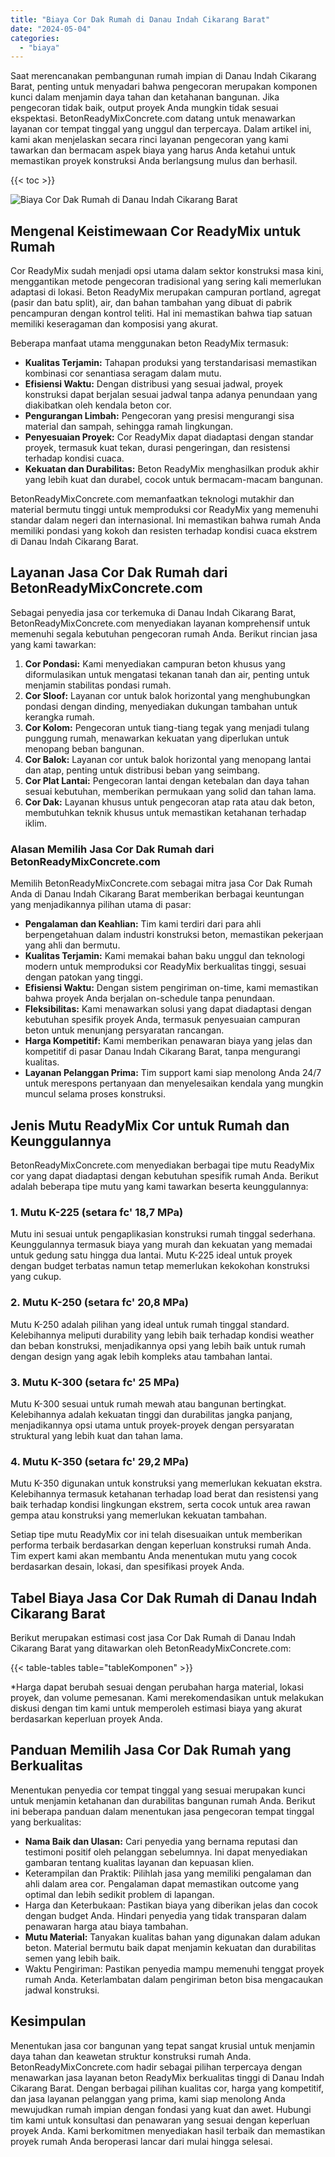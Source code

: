 ```yaml
---
title: "Biaya Cor Dak Rumah di Danau Indah Cikarang Barat"
date: "2024-05-04"
categories: 
  - "biaya"
---
```


Saat merencanakan pembangunan rumah impian di Danau Indah Cikarang Barat, penting untuk menyadari bahwa pengecoran merupakan komponen kunci dalam menjamin daya tahan dan ketahanan bangunan. Jika pengecoran tidak baik, output proyek Anda mungkin tidak sesuai ekspektasi. BetonReadyMixConcrete.com datang untuk menawarkan layanan cor tempat tinggal yang unggul dan terpercaya. Dalam artikel ini, kami akan menjelaskan secara rinci layanan pengecoran yang kami tawarkan dan bermacam aspek biaya yang harus Anda ketahui untuk memastikan proyek konstruksi Anda berlangsung mulus dan berhasil.

{{< toc >}}

![Biaya Cor Dak Rumah di Danau Indah Cikarang Barat](https://betoncor8.github.io/cor/harga-beton-readymix-concrete%20(24).png)

## Mengenal Keistimewaan Cor ReadyMix untuk Rumah

Cor ReadyMix sudah menjadi opsi utama dalam sektor konstruksi masa kini, menggantikan metode pengecoran tradisional yang sering kali memerlukan adaptasi di lokasi. Beton ReadyMix merupakan campuran portland, agregat (pasir dan batu split), air, dan bahan tambahan yang dibuat di pabrik pencampuran dengan kontrol teliti. Hal ini memastikan bahwa tiap satuan memiliki keseragaman dan komposisi yang akurat.

Beberapa manfaat utama menggunakan beton ReadyMix termasuk:

- **Kualitas Terjamin:** Tahapan produksi yang terstandarisasi memastikan kombinasi cor senantiasa seragam dalam mutu.
- **Efisiensi Waktu:** Dengan distribusi yang sesuai jadwal, proyek konstruksi dapat berjalan sesuai jadwal tanpa adanya penundaan yang diakibatkan oleh kendala beton cor.
- **Pengurangan Limbah:** Pengecoran yang presisi mengurangi sisa material dan sampah, sehingga ramah lingkungan.
- **Penyesuaian Proyek:** Cor ReadyMix dapat diadaptasi dengan standar proyek, termasuk kuat tekan, durasi pengeringan, dan resistensi terhadap kondisi cuaca.
- **Kekuatan dan Durabilitas:** Beton ReadyMix menghasilkan produk akhir yang lebih kuat dan durabel, cocok untuk bermacam-macam bangunan.

BetonReadyMixConcrete.com memanfaatkan teknologi mutakhir dan material bermutu tinggi untuk memproduksi cor ReadyMix yang memenuhi standar dalam negeri dan internasional. Ini memastikan bahwa rumah Anda memiliki pondasi yang kokoh dan resisten terhadap kondisi cuaca ekstrem di Danau Indah Cikarang Barat.

## Layanan Jasa Cor Dak Rumah dari BetonReadyMixConcrete.com

Sebagai penyedia jasa cor terkemuka di Danau Indah Cikarang Barat, BetonReadyMixConcrete.com menyediakan layanan komprehensif untuk memenuhi segala kebutuhan pengecoran rumah Anda. Berikut rincian jasa yang kami tawarkan:

1. **Cor Pondasi:** Kami menyediakan campuran beton khusus yang diformulasikan untuk mengatasi tekanan tanah dan air, penting untuk menjamin stabilitas pondasi rumah.
2. **Cor Sloof:** Layanan cor untuk balok horizontal yang menghubungkan pondasi dengan dinding, menyediakan dukungan tambahan untuk kerangka rumah.
3. **Cor Kolom:** Pengecoran untuk tiang-tiang tegak yang menjadi tulang punggung rumah, menawarkan kekuatan yang diperlukan untuk menopang beban bangunan.
4. **Cor Balok:** Layanan cor untuk balok horizontal yang menopang lantai dan atap, penting untuk distribusi beban yang seimbang.
5. **Cor Plat Lantai:** Pengecoran lantai dengan ketebalan dan daya tahan sesuai kebutuhan, memberikan permukaan yang solid dan tahan lama.
6. **Cor Dak:** Layanan khusus untuk pengecoran atap rata atau dak beton, membutuhkan teknik khusus untuk memastikan ketahanan terhadap iklim.

### Alasan Memilih Jasa Cor Dak Rumah dari BetonReadyMixConcrete.com

Memilih BetonReadyMixConcrete.com sebagai mitra jasa Cor Dak Rumah Anda di Danau Indah Cikarang Barat memberikan berbagai keuntungan yang menjadikannya pilihan utama di pasar:

- **Pengalaman dan Keahlian:** Tim kami terdiri dari para ahli berpengetahuan dalam industri konstruksi beton, memastikan pekerjaan yang ahli dan bermutu.
- **Kualitas Terjamin:** Kami memakai bahan baku unggul dan teknologi modern untuk memproduksi cor ReadyMix berkualitas tinggi, sesuai dengan patokan yang tinggi.
- **Efisiensi Waktu:** Dengan sistem pengiriman on-time, kami memastikan bahwa proyek Anda berjalan on-schedule tanpa penundaan.
- **Fleksibilitas:** Kami menawarkan solusi yang dapat diadaptasi dengan kebutuhan spesifik proyek Anda, termasuk penyesuaian campuran beton untuk menunjang persyaratan rancangan.
- **Harga Kompetitif:** Kami memberikan penawaran biaya yang jelas dan kompetitif di pasar Danau Indah Cikarang Barat, tanpa mengurangi kualitas.
- **Layanan Pelanggan Prima:** Tim support kami siap menolong Anda 24/7 untuk merespons pertanyaan dan menyelesaikan kendala yang mungkin muncul selama proses konstruksi.

## Jenis Mutu ReadyMix Cor untuk Rumah dan Keunggulannya

BetonReadyMixConcrete.com menyediakan berbagai tipe mutu ReadyMix cor yang dapat diadaptasi dengan kebutuhan spesifik rumah Anda. Berikut adalah beberapa tipe mutu yang kami tawarkan beserta keunggulannya:

### 1\. Mutu K-225 (setara fc' 18,7 MPa)

Mutu ini sesuai untuk pengaplikasian konstruksi rumah tinggal sederhana. Keunggulannya termasuk biaya yang murah dan kekuatan yang memadai untuk gedung satu hingga dua lantai. Mutu K-225 ideal untuk proyek dengan budget terbatas namun tetap memerlukan kekokohan konstruksi yang cukup.

### 2\. Mutu K-250 (setara fc' 20,8 MPa)

Mutu K-250 adalah pilihan yang ideal untuk rumah tinggal standard. Kelebihannya meliputi durability yang lebih baik terhadap kondisi weather dan beban konstruksi, menjadikannya opsi yang lebih baik untuk rumah dengan design yang agak lebih kompleks atau tambahan lantai.

### 3\. Mutu K-300 (setara fc' 25 MPa)

Mutu K-300 sesuai untuk rumah mewah atau bangunan bertingkat. Kelebihannya adalah kekuatan tinggi dan durabilitas jangka panjang, menjadikannya opsi utama untuk proyek-proyek dengan persyaratan struktural yang lebih kuat dan tahan lama.

### 4\. Mutu K-350 (setara fc' 29,2 MPa)

Mutu K-350 digunakan untuk konstruksi yang memerlukan kekuatan ekstra. Kelebihannya termasuk ketahanan terhadap load berat dan resistensi yang baik terhadap kondisi lingkungan ekstrem, serta cocok untuk area rawan gempa atau konstruksi yang memerlukan kekuatan tambahan.

Setiap tipe mutu ReadyMix cor ini telah disesuaikan untuk memberikan performa terbaik berdasarkan dengan keperluan konstruksi rumah Anda. Tim expert kami akan membantu Anda menentukan mutu yang cocok berdasarkan desain, lokasi, dan spesifikasi proyek Anda.

## Tabel Biaya Jasa Cor Dak Rumah di Danau Indah Cikarang Barat

Berikut merupakan estimasi cost jasa Cor Dak Rumah di Danau Indah Cikarang Barat yang ditawarkan oleh BetonReadyMixConcrete.com:

{{< table-tables table="tableKomponen" >}}

\*Harga dapat berubah sesuai dengan perubahan harga material, lokasi proyek, dan volume pemesanan. Kami merekomendasikan untuk melakukan diskusi dengan tim kami untuk memperoleh estimasi biaya yang akurat berdasarkan keperluan proyek Anda.

## Panduan Memilih Jasa Cor Dak Rumah yang Berkualitas

Menentukan penyedia cor tempat tinggal yang sesuai merupakan kunci untuk menjamin ketahanan dan durabilitas bangunan rumah Anda. Berikut ini beberapa panduan dalam menentukan jasa pengecoran tempat tinggal yang berkualitas:

- **Nama Baik dan Ulasan:** Cari penyedia yang bernama reputasi dan testimoni positif oleh pelanggan sebelumnya. Ini dapat menyediakan gambaran tentang kualitas layanan dan kepuasan klien.
- Keterampilan dan Praktik: Pilihlah jasa yang memiliki pengalaman dan ahli dalam area cor. Pengalaman dapat memastikan outcome yang optimal dan lebih sedikit problem di lapangan.
- Harga dan Keterbukaan: Pastikan biaya yang diberikan jelas dan cocok dengan budget Anda. Hindari penyedia yang tidak transparan dalam penawaran harga atau biaya tambahan.
- **Mutu Material:** Tanyakan kualitas bahan yang digunakan dalam adukan beton. Material bermutu baik dapat menjamin kekuatan dan durabilitas semen yang lebih baik.
- Waktu Pengiriman: Pastikan penyedia mampu memenuhi tenggat proyek rumah Anda. Keterlambatan dalam pengiriman beton bisa mengacaukan jadwal konstruksi.

## Kesimpulan

Menentukan jasa cor bangunan yang tepat sangat krusial untuk menjamin daya tahan dan keawetan struktur konstruksi rumah Anda. BetonReadyMixConcrete.com hadir sebagai pilihan terpercaya dengan menawarkan jasa layanan beton ReadyMix berkualitas tinggi di Danau Indah Cikarang Barat. Dengan berbagai pilihan kualitas cor, harga yang kompetitif, dan jasa layanan pelanggan yang prima, kami siap menolong Anda mewujudkan rumah impian dengan fondasi yang kuat dan awet. Hubungi tim kami untuk konsultasi dan penawaran yang sesuai dengan keperluan proyek Anda. Kami berkomitmen menyediakan hasil terbaik dan memastikan proyek rumah Anda beroperasi lancar dari mulai hingga selesai.
